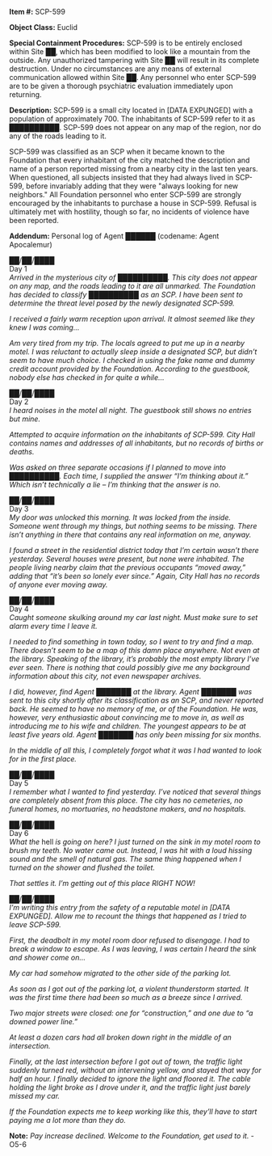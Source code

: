 **Item #:** SCP-599

**Object Class:** Euclid

**Special Containment Procedures:** SCP-599 is to be entirely enclosed within Site ██, which has been modified to look like a mountain from the outside. Any unauthorized tampering with Site ██ will result in its complete destruction. Under no circumstances are any means of external communication allowed within Site ██. Any personnel who enter SCP-599 are to be given a thorough psychiatric evaluation immediately upon returning.

**Description:** SCP-599 is a small city located in \[DATA EXPUNGED\] with a population of approximately 700. The inhabitants of SCP-599 refer to it as ██████████. SCP-599 does not appear on any map of the region, nor do any of the roads leading to it.

SCP-599 was classified as an SCP when it became known to the Foundation that every inhabitant of the city matched the description and name of a person reported missing from a nearby city in the last ten years. When questioned, all subjects insisted that they had always lived in SCP-599, before invariably adding that they were "always looking for new neighbors." All Foundation personnel who enter SCP-599 are strongly encouraged by the inhabitants to purchase a house in SCP-599. Refusal is ultimately met with hostility, though so far, no incidents of violence have been reported.

**Addendum:** Personal log of Agent ██████ (codename: Agent Apocalemur)

██/██/████  
Day 1  
_Arrived in the mysterious city of ██████████. This city does not appear on any map, and the roads leading to it are all unmarked. The Foundation has decided to classify ██████████ as an SCP. I have been sent to determine the threat level posed by the newly designated SCP-599._

_I received a fairly warm reception upon arrival. It almost seemed like they knew I was coming…_

_Am very tired from my trip. The locals agreed to put me up in a nearby motel. I was reluctant to actually sleep inside a designated SCP, but didn’t seem to have much choice. I checked in using the fake name and dummy credit account provided by the Foundation. According to the guestbook, nobody else has checked in for quite a while…_

██/██/████  
Day 2  
_I heard noises in the motel all night. The guestbook still shows no entries but mine._

_Attempted to acquire information on the inhabitants of SCP-599. City Hall contains names and addresses of all inhabitants, but no records of births or deaths._

_Was asked on three separate occasions if I planned to move into ██████████. Each time, I supplied the answer “I’m thinking about it.” Which isn’t technically a lie – I’m thinking that the answer is no._

██/██/████  
Day 3  
_My door was unlocked this morning. It was locked from the inside. Someone went through my things, but nothing seems to be missing. There isn’t anything in there that contains any real information on me, anyway._

_I found a street in the residential district today that I’m certain wasn’t there yesterday. Several houses were present, but none were inhabited. The people living nearby claim that the previous occupants “moved away,” adding that “it’s been so lonely ever since.” Again, City Hall has no records of anyone ever moving away._

██/██/████  
Day 4  
_Caught someone skulking around my car last night. Must make sure to set alarm every time I leave it._

_I needed to find something in town today, so I went to try and find a map. There doesn’t seem to be a map of this damn place anywhere. Not even at the library. Speaking of the library, it’s probably the most empty library I’ve ever seen. There is nothing that could possibly give me any background information about this city, not even newspaper archives._

_I did, however, find Agent ███████ at the library. Agent ███████ was sent to this city shortly after its classification as an SCP, and never reported back. He seemed to have no memory of me, or of the Foundation. He was, however, very enthusiastic about convincing me to move in, as well as introducing me to his wife and children. The youngest appears to be at least five years old. Agent ███████ has only been missing for six months._

_In the middle of all this, I completely forgot what it was I had wanted to look for in the first place._

██/██/████  
Day 5  
_I remember what I wanted to find yesterday. I’ve noticed that several things are completely absent from this place. The city has no cemeteries, no funeral homes, no mortuaries, no headstone makers, and no hospitals._

██/██/████  
Day 6  
_What the_ hell _is going on here? I just turned on the sink in my motel room to brush my teeth. No water came out. Instead, I was hit with a loud hissing sound and the smell of natural gas. The same thing happened when I turned on the shower and flushed the toilet._

_That settles it. I’m getting out of this place RIGHT NOW!_

██/██/████  
_I’m writing this entry from the safety of a reputable motel in \[DATA EXPUNGED\]. Allow me to recount the things that happened as I tried to leave SCP-599._

_First, the deadbolt in my motel room door refused to disengage. I had to break a window to escape. As I was leaving, I was certain I heard the sink and shower come on…_

_My car had somehow migrated to the other side of the parking lot._

_As soon as I got out of the parking lot, a violent thunderstorm started. It was the first time there had been so much as a breeze since I arrived._

_Two major streets were closed: one for “construction,” and one due to “a downed power line.”_

_At least a dozen cars had all broken down right in the middle of an intersection._

_Finally, at the last intersection before I got out of town, the traffic light suddenly turned red, without an intervening yellow, and stayed that way for half an hour. I finally decided to ignore the light and floored it. The cable holding the light broke as I drove under it, and the traffic light just barely missed my car._

_If the Foundation expects me to keep working like this, they’ll have to start paying me a lot more than they do._

**Note:** _Pay increase declined. Welcome to the Foundation, get used to it._ -O5-6
